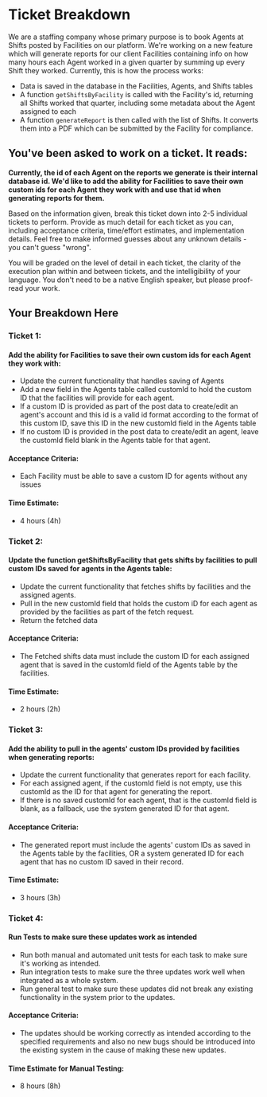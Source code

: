 # Ticket Breakdown
We are a staffing company whose primary purpose is to book Agents at Shifts posted by Facilities on our platform. We're working on a new feature which will generate reports for our client Facilities containing info on how many hours each Agent worked in a given quarter by summing up every Shift they worked. Currently, this is how the process works:

- Data is saved in the database in the Facilities, Agents, and Shifts tables
- A function `getShiftsByFacility` is called with the Facility's id, returning all Shifts worked that quarter, including some metadata about the Agent assigned to each
- A function `generateReport` is then called with the list of Shifts. It converts them into a PDF which can be submitted by the Facility for compliance.

## You've been asked to work on a ticket. It reads:

**Currently, the id of each Agent on the reports we generate is their internal database id. We'd like to add the ability for Facilities to save their own custom ids for each Agent they work with and use that id when generating reports for them.**


Based on the information given, break this ticket down into 2-5 individual tickets to perform. Provide as much detail for each ticket as you can, including acceptance criteria, time/effort estimates, and implementation details. Feel free to make informed guesses about any unknown details - you can't guess "wrong".


You will be graded on the level of detail in each ticket, the clarity of the execution plan within and between tickets, and the intelligibility of your language. You don't need to be a native English speaker, but please proof-read your work.

## Your Breakdown Here

### Ticket 1:
#### Add the ability for Facilities to save their own custom ids for each Agent they work with:
- Update the current functionality that handles saving of Agents
- Add a new field in the Agents table called customId to hold the custom ID that the facilities will provide for each agent.
- If a custom ID is provided as part of the post data to create/edit an agent's account and this id is a valid id format according to the format of this custom ID, save this ID in the new customId field in the Agents table
- If no custom ID is provided in the post data to create/edit an agent, leave the customId field blank in the Agents table for that agent.
#### Acceptance Criteria:
- Each Facility must be able to save a custom ID for agents without any issues
#### Time Estimate:
- 4 hours (4h)
###
### Ticket 2:
#### Update the function getShiftsByFacility that gets shifts by facilities to pull custom IDs saved for agents in the Agents table:
- Update the current functionality that fetches shifts by facilities and the assigned agents.
- Pull in the new customId field that holds the custom iD for each agent as provided by the facilities as part of the fetch request.
- Return the fetched data
#### Acceptance Criteria:
- The Fetched shifts data must include the custom ID for each assigned agent that is saved in the customId field of the Agents table by the facilities.
#### Time Estimate:
- 2 hours (2h)
###
### Ticket 3:
#### Add the ability to pull in the agents' custom IDs provided by facilities when generating reports:
- Update the current functionality that generates report for each facility.
- For each assigned agent, if the customId field is not empty, use this customId as the ID for that agent for generating the report.
- If there is no saved customId for each agent, that is the customId field is blank, as a fallback, use the system generated ID for that agent.
#### Acceptance Criteria:
- The generated report must include the agents' custom IDs as saved in the Agents table by the facilities, OR a system generated ID for each agent that has no custom ID saved in their record.
#### Time Estimate:
- 3 hours (3h)
###
### Ticket 4:
#### Run Tests to make sure these updates work as intended
- Run both manual and automated unit tests for each task to make sure it's working as intended.
- Run integration tests to make sure the three updates work well when integrated as a whole system.
- Run general test to make sure these updates did not break any existing functionality in the system prior to the updates.
#### Acceptance Criteria:
- The updates should be working correctly as intended according to the specified requirements and also no new bugs should be introduced into the existing system in the cause of making these new updates.
#### Time Estimate for Manual Testing:
-  8 hours (8h)